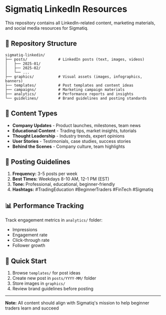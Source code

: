 # Sigmatiq LinkedIn Resources

This repository contains all LinkedIn-related content, marketing materials, and social media resources for Sigmatiq.

## 📁 Repository Structure

```
sigmatiq-linkedin/
├── posts/              # LinkedIn posts (text, images, videos)
│   ├── 2025-01/
│   ├── 2025-02/
│   └── ...
├── graphics/           # Visual assets (images, infographics, banners)
├── templates/          # Post templates and content ideas
├── campaigns/          # Marketing campaign materials
├── analytics/          # Performance reports and insights
└── guidelines/         # Brand guidelines and posting standards
```

## 📝 Content Types

- **Company Updates** - Product launches, milestones, team news
- **Educational Content** - Trading tips, market insights, tutorials
- **Thought Leadership** - Industry trends, expert opinions
- **User Stories** - Testimonials, case studies, success stories
- **Behind the Scenes** - Company culture, team highlights

## 🎯 Posting Guidelines

1. **Frequency:** 3-5 posts per week
2. **Best Times:** Weekdays 8-10 AM, 12-1 PM (EST)
3. **Tone:** Professional, educational, beginner-friendly
4. **Hashtags:** #TradingEducation #BeginnerTraders #FinTech #Sigmatiq

## 📊 Performance Tracking

Track engagement metrics in `analytics/` folder:
- Impressions
- Engagement rate
- Click-through rate
- Follower growth

## 🚀 Quick Start

1. Browse `templates/` for post ideas
2. Create new post in `posts/YYYY-MM/` folder
3. Store images in `graphics/`
4. Review brand guidelines before posting

---

**Note:** All content should align with Sigmatiq's mission to help beginner traders learn and succeed
